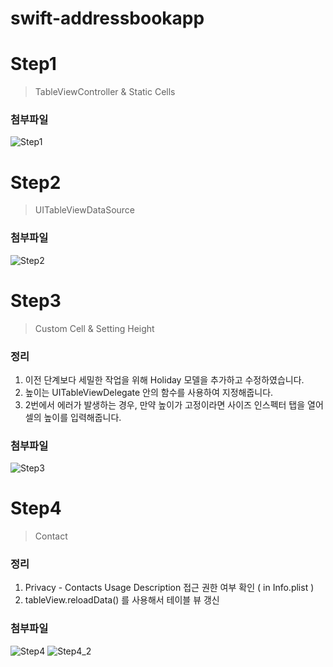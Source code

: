 # swift-addressbookapp

# Step1
> TableViewController & Static Cells

### 첨부파일
![Step1](CaptureImage/Step1.png)

# Step2
> UITableViewDataSource

### 첨부파일
![Step2](CaptureImage/Step2.png)

# Step3
> Custom Cell & Setting Height

### 정리
1. 이전 단계보다 세밀한 작업을 위해 Holiday 모델을 추가하고 수정하였습니다. 
2. 높이는 UITableViewDelegate 안의 함수를 사용하여 지정해줍니다.
3. 2번에서 에러가 발생하는 경우, 만약 높이가 고정이라면 사이즈 인스펙터 탭을 열어 셀의 높이를 입력해줍니다.

### 첨부파일
![Step3](CaptureImage/Step3.png)

# Step4
> Contact

### 정리
1. Privacy - Contacts Usage Description 접근 권한 여부 확인 ( in Info.plist ) 
2. tableView.reloadData() 를 사용해서 테이블 뷰 갱신 

### 첨부파일
![Step4](CaptureImage/Step4.png)
![Step4_2](CaptureImage/Step4_2.png)

